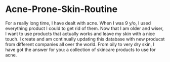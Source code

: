 # Acne-Prone-Skin-Routine
For a really long time, I have dealt with acne. When I was 9 y/o, I used everything product I could to get rid of them. Now that I am older and wiser, I want to use products that actually works and leave my skin with a nice touch. I create and am continually updating this database with new producst from different companies all over the world.
From oily to very dry skin, I have got the answer for you: a collection of skincare products to use for acne.

